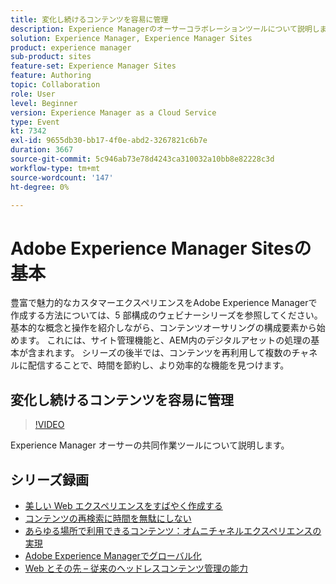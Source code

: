 ```yaml
---
title: 変化し続けるコンテンツを容易に管理
description: Experience Managerのオーサーコラボレーションツールについて説明します
solution: Experience Manager, Experience Manager Sites
product: experience manager
sub-product: sites
feature-set: Experience Manager Sites
feature: Authoring
topic: Collaboration
role: User
level: Beginner
version: Experience Manager as a Cloud Service
type: Event
kt: 7342
exl-id: 9655db30-bb17-4f0e-abd2-3267821c6b7e
duration: 3667
source-git-commit: 5c946ab73e78d4243ca310032a10bb8e82228c3d
workflow-type: tm+mt
source-wordcount: '147'
ht-degree: 0%

---
```


# Adobe Experience Manager Sitesの基本

豊富で魅力的なカスタマーエクスペリエンスをAdobe Experience Managerで作成する方法については、5 部構成のウェビナーシリーズを参照してください。 基本的な概念と操作を紹介しながら、コンテンツオーサリングの構成要素から始めます。 これには、サイト管理機能と、AEM内のデジタルアセットの処理の基本が含まれます。 シリーズの後半では、コンテンツを再利用して複数のチャネルに配信することで、時間を節約し、より効率的な機能を見つけます。

## 変化し続けるコンテンツを容易に管理

>[!VIDEO](https://video.tv.adobe.com/v/332127/?quality=12&learn=on&hidetitle=true)

Experience Manager オーサーの共同作業ツールについて説明します。

## シリーズ録画

* [美しい Web エクスペリエンスをすばやく作成する](authoring-fundamentals.md)
* [コンテンツの再検索に時間を無駄にしない](media-library-administration.md)
* [あらゆる場所で利用できるコンテンツ：オムニチャネルエクスペリエンスの実現](omnichannel-experiences.md)
* [Adobe Experience Managerでグローバル化](multi-site-management-web-translation.md)
* [Web とその先 – 従来のヘッドレスコンテンツ管理の能力](traditional-headless-content-management.md)
